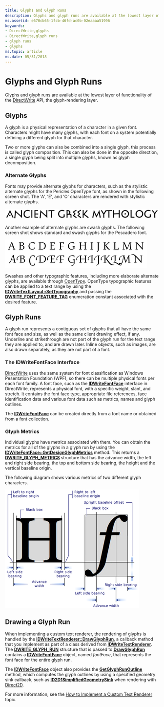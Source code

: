 ```yaml
---
title: Glyphs and Glyph Runs
description: Glyphs and glyph runs are available at the lowest layer of functionality of the DirectWrite API, the glyph-rendering layer.
ms.assetid: e670cb65-1fcb-46fd-ac0b-02eaaaa51996
keywords:
- DirectWrite,glyphs
- DirectWrite,glyph runs
- glyph runs
- glyphs
ms.topic: article
ms.date: 05/31/2018
---
```


# Glyphs and Glyph Runs

Glyphs and glyph runs are available at the lowest layer of functionality of the [DirectWrite](direct-write-portal.md) API, the glyph-rendering layer.

## Glyphs

A glyph is a physical representation of a character in a given font. Characters might have many glyphs, with each font on a system potentially defining a different glyph for that character.

Two or more glyphs can also be combined into a single glyph, this process is called glyph composition. This can also be done in the opposite direction, a single glyph being split into multiple glyphs, known as glyph decomposition.

### Alternate Glyphs

Fonts may provide alternate glyphs for characters, such as the stylistic alternate glyphs for the Pericles OpenType font, as shown in the following screen shot. The 'A', 'E', and 'O' characters are rendered with stylistic alternate glyphs.

![screen shot of "ancient green mythology", with the "a", "e", and "o" using alternate glyphs](images/opentypealternateglyphs.png)

Another example of alternate glyphs are swash glyphs. The following screen shot shows standard and swash glyphs for the Pescadero font.

![screen shot of the letters "a" through "n" in standard and swash glyphs](images/opentypeswashstandard.png)

Swashes and other typographic features, including more elaborate alternate glyphs, are available through [OpenType](/windows/win32/Intl/opentype-font-format). OpenType typographic features can be applied to a text range by using the [**IDWriteTextLayout::SetTypography**](https://msdn.microsoft.com/library/Dd371517(v=VS.85).aspx) and passing the [**DWRITE\_FONT\_FEATURE\_TAG**](/windows/win32/api/dwrite/ne-dwrite-dwrite_font_feature_tag) enumeration constant associated with the desired feature.

## Glyph Runs

A glyph run represents a contiguous set of glyphs that all have the same font face and size, as well as the same client drawing effect, if any. Underline and strikethrough are not part of the glyph run for the text range they are applied to, and are drawn later. Inline objects, such as images, are also drawn separately, as they are not part of a font.

### The IDWriteFontFace Interface

[DirectWrite](direct-write-portal.md) uses the same system for font classification as Windows Pesentation Foundation (WPF), so there can be multiple physical fonts per each font family. A font face, such as the [**IDWriteFontFace**](https://msdn.microsoft.com/library/Dd370983(v=VS.85).aspx) interface in DirectWrite, represents a physical font, with a specific weight, slant, and stretch. It contains the font face type, appropriate file references, face identification data and various font data such as metrics, names and glyph outlines.

The [**IDWriteFontFace**](https://msdn.microsoft.com/library/Dd370983(v=VS.85).aspx) can be created directly from a font name or obtained from a font collection.

### Glyph Metrics

Individual glyphs have metrics associated with them. You can obtain the metrics for all of the glyphs in a glyph run by using the [**IDWriteFontFace::GetDesignGlyphMetrics**](https://msdn.microsoft.com/library/Dd370986(v=VS.85).aspx) method. This returns a [**DWRITE\_GLYPH\_METRICS**](/windows/win32/api/dwrite/ns-dwrite-dwrite_glyph_metrics) structure that has the advance width, the left and right side bearing, the top and bottom side bearing, the height and the vertical baseline origin.

The following diagram shows various metrics of two different glyph characters.

![diagram of the metrics of two different glyphs](images/twoglyphs.png)

## Drawing a Glyph Run

When implementing a custom text renderer, the rendering of glyphs is handled by the [**IDWriteTextRenderer::DrawGlyphRun**](https://msdn.microsoft.com/library/Dd371526(v=VS.85).aspx), a callback method that you implement as part of a class derived from [**IDWriteTextRenderer**](https://msdn.microsoft.com/library/Dd371523(v=VS.85).aspx). The [**DWRITE\_GLYPH\_RUN**](/windows/win32/api/dwrite/ns-dwrite-dwrite_glyph_run) structure that is passed to [**DrawGlyphRun**](https://msdn.microsoft.com/library/Dd368167(v=VS.85).aspx) contains a [**IDWriteFontFace**](https://msdn.microsoft.com/library/Dd370983(v=VS.85).aspx) object, named *fontFace*, that represents the font face for the entire glyph run.

The [**IDWriteFontFace**](https://msdn.microsoft.com/library/Dd370983(v=VS.85).aspx) object also provides the [**GetGlyphRunOutline**](https://msdn.microsoft.com/library/Dd371003(v=VS.85).aspx) method, which computes the glyph outlines by using a specified geometry sink callback, such as [**ID2D1SimplifiedGeometrySink**](/windows/win32/api/d2d1/nn-d2d1-id2d1simplifiedgeometrysink) when rendering with [Direct2D](https://msdn.microsoft.com/library/Dd370990(v=VS.85).aspx).

For more information, see the [How to Implement a Custom Text Renderer](how-to-implement-a-custom-text-renderer.md) topic.

 

 




